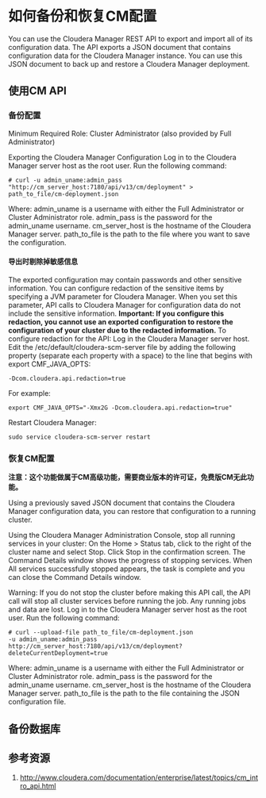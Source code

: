 # 如何备份和恢复CM配置

You can use the Cloudera Manager REST API to export and import all of its configuration data. The API exports a JSON document that contains configuration data for the Cloudera Manager instance. You can use this JSON document to back up and restore a Cloudera Manager deployment.
## 使用CM API
### 备份配置
Minimum Required Role: Cluster Administrator (also provided by Full Administrator)

Exporting the Cloudera Manager Configuration
Log in to the Cloudera Manager server host as the root user.
Run the following command:
```
# curl -u admin_uname:admin_pass "http://cm_server_host:7180/api/v13/cm/deployment" >
path_to_file/cm-deployment.json
```

Where:
admin_uname is a username with either the Full Administrator or Cluster Administrator role.
admin_pass is the password for the admin_uname username.
cm_server_host is the hostname of the Cloudera Manager server.
path_to_file is the path to the file where you want to save the configuration.

#### 导出时剔除掉敏感信息

The exported configuration may contain passwords and other sensitive information. You can configure redaction of the sensitive items by specifying a JVM parameter for Cloudera Manager. When you set this parameter, API calls to Cloudera Manager for configuration data do not include the sensitive information.
**Important: If you configure this redaction, you cannot use an exported configuration to restore the configuration of your cluster due to the redacted information.**
To configure redaction for the API:
Log in the Cloudera Manager server host.
Edit the /etc/default/cloudera-scm-server file by adding the following property (separate each property with a space) to the line that begins with export CMF_JAVA_OPTS:

```
-Dcom.cloudera.api.redaction=true
```

For example:

```
export CMF_JAVA_OPTS="-Xmx2G -Dcom.cloudera.api.redaction=true"
```

Restart Cloudera Manager:

```
sudo service cloudera-scm-server restart
```

### 恢复CM配置

**注意：这个功能做属于CM高级功能，需要商业版本的许可证，免费版CM无此功能。**

Using a previously saved JSON document that contains the Cloudera Manager configuration data, you can restore that configuration to a running cluster.

Using the Cloudera Manager Administration Console, stop all running services in your cluster:
On the Home > Status tab, click  to the right of the cluster name and select Stop.
Click Stop in the confirmation screen. The Command Details window shows the progress of stopping services.
When All services successfully stopped appears, the task is complete and you can close the Command Details window.

Warning: If you do not stop the cluster before making this API call, the API call will stop all cluster services before running the job. Any running jobs and data are lost.
Log in to the Cloudera Manager server host as the root user.
Run the following command:
```
# curl --upload-file path_to_file/cm-deployment.json
-u admin_uname:admin_pass http://cm_server_host:7180/api/v13/cm/deployment?deleteCurrentDeployment=true
```
Where:
admin_uname is a username with either the Full Administrator or Cluster Administrator role.
admin_pass is the password for the admin_uname username.
cm_server_host is the hostname of the Cloudera Manager server.
path_to_file is the path to the file containing the JSON configuration file.

## 备份数据库

## 参考资源
1. http://www.cloudera.com/documentation/enterprise/latest/topics/cm_intro_api.html